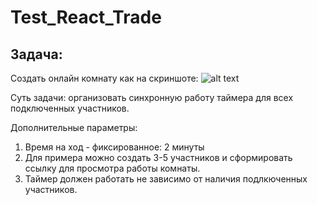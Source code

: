 # Test_React_Trade
Задача:
-------

Создать онлайн комнату как на скриншоте:
![alt text](https://github.com/lotus-uems/Test_Task_React/blob/main/timer.png) 

Суть задачи: организовать синхронную работу таймера для всех подключенных участников. 

Дополнительные параметры:

  1. Время на ход - фиксированное: 2 минуты
  2. Для примера можно создать 3-5 участников и сформировать ссылку для просмотра работы комнаты.
  3. Таймер должен работать не зависимо от наличия подлкюченных участников.
